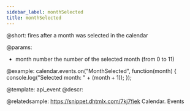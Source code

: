 ```yaml
---
sidebar_label: monthSelected
title: monthSelected
---          
```


@short: fires after a month was selected in the calendar

@params:

- month     number      the number of the selected month (from 0 to 11)




@example:
calendar.events.on("MonthSelected", function(month) {
   console.log("Selected month: " + (month + 1));
});


@template: api_event
@descr:

@relatedsample:
https://snippet.dhtmlx.com/7kj7fiek	Calendar. Events


